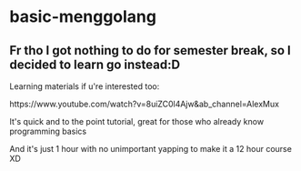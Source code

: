 ﻿# basic-menggolang
## Fr tho I got nothing to do for semester break, so I decided to learn go instead:D
<p>Learning materials if u're interested too: </p>
<href>https://www.youtube.com/watch?v=8uiZC0l4Ajw&ab_channel=AlexMux</href>
<p>It's quick and to the point tutorial, great for those who already know programming basics</p>
<p>And it's just 1 hour with no unimportant yapping to make it a 12 hour course XD</p>
